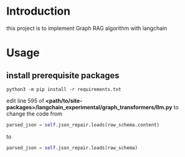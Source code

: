 # Introduction

this project is to implement Graph RAG algorithm with langchain

# Usage

## install prerequisite packages

```shell
python3 -m pip install -r requirements.txt
```

edit line 595 of **<path/to/site-packages>/langchain_experimental/graph_transformers/llm.py** to change the code from

```python
parsed_json = self.json_repair.loads(raw_schema.content)
```

to

```python
parsed_json = self.json_repair.loads(raw_schema)
```
